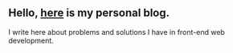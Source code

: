 ## Hello, [here](https://my-web-blog-6c85d.web.app/) is my personal blog. 
I write here about problems and solutions I have in front-end web development.

